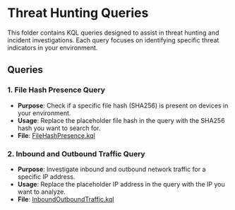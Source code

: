 # Threat Hunting Queries  

This folder contains KQL queries designed to assist in threat hunting and incident investigations. Each query focuses on identifying specific threat indicators in your environment.  

## Queries  

### 1. **File Hash Presence Query**  
- **Purpose**: Check if a specific file hash (SHA256) is present on devices in your environment.  
- **Usage**: Replace the placeholder file hash in the query with the SHA256 hash you want to search for.  
- **File**: [FileHashPresence.kql](./FileHashPresence.kql)  

### 2. **Inbound and Outbound Traffic Query**  
- **Purpose**: Investigate inbound and outbound network traffic for a specific IP address.  
- **Usage**: Replace the placeholder IP address in the query with the IP you want to analyze.  
- **File**: [InboundOutboundTraffic.kql](./InboundOutboundTraffic.kql) 